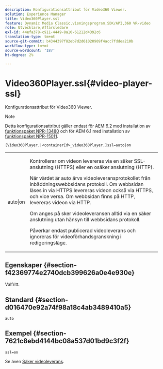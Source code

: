 ```yaml
---
description: Konfigurationsattribut för Video360 Viewer.
solution: Experience Manager
title: Video360Player.ssl
feature: Dynamic Media Classic,visningsprogram,SDK/API,360 VR-video
role: Utvecklare,Affärsledare
exl-id: 44efa378-c911-4449-8a10-61212d4392c6
translation-type: tm+mt
source-git-commit: b4344397f82eb7d2d61020909f4acc7fddea210b
workflow-type: tm+mt
source-wordcount: '187'
ht-degree: 2%

---
```


# Video360Player.ssl{#video-player-ssl}

Konfigurationsattribut för Video360 Viewer.

>[!NOTE]
>
>Detta konfigurationsattribut gäller endast för AEM 6.2 med installation av [funktionspaket NPR-13480](https://www.adobeaemcloud.com/content/marketplace/marketplaceProxy.html?packagePath=/content/companies/public/adobe/packages/cq620/featurepack/cq-6.2.0-featurepack-13480) och för AEM 6.1 med installation av [funktionspaket NPR-15011](https://www.adobeaemcloud.com/content/marketplace/marketplaceProxy.html?packagePath=/content/companies/public/adobe/packages/cq610/featurepack/cq-6.1.0-featurepack-15011).

`[Video360Player.|<containerId>_video360Player.]ssl=auto|on`

<table id="table_C616483932C2482CA9794DDD7313FD7C"> 
 <tbody> 
  <tr> 
   <td colname="col1"> <p> <span class="codeph"> auto|on</span> </p> </td> 
   <td colname="col2"> <p> Kontrollerar om videon levereras via en säker SSL-anslutning (HTTPS) eller en osäker anslutning (HTTP). </p> <p>När värdet är <span class="codeph"> auto</span> ärvs videoleveransprotokollet från inbäddningswebbsidans protokoll. Om webbsidan läses in via HTTPS levereras videon också via HTTPS, och vice versa. Om webbsidan finns på HTTP, levereras videon via HTTP. </p> <p>Om <span class="codeph"> anges på</span> sker videoleveransen alltid via en säker anslutning utan hänsyn till webbsidans protokoll. </p> <p>Påverkar endast publicerad videoleverans och ignoreras för videoförhandsgranskning i redigeringsläge. </p> </td> 
  </tr> 
 </tbody> 
</table>

## Egenskaper {#section-f42369774e2740dcb399626a0e4e930e}

Valfritt.

## Standard {#section-d016470e92a74f98a18c4ab3489410a5}

`auto`

## Exempel {#section-7621c8ebd4144bc08a537d01bd9c3f2f}

```
ssl=on
```

<!--<a id="section_5943AC73316749C68761FF7F74DA7547"></a>-->

Se även [Säker videoleverans](../../../c-html5-aem-asset-viewers/c-html5-aem-video360/c-html5-aem-video360-securevideodelivery.md#concept-13f66fdd4a52494aa516cd0f36fdac27).
